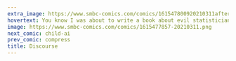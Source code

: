 ```yaml
---
extra_image: https://www.smbc-comics.com/comics/161547800920210311after.png
hovertext: You know I was about to write a book about evil statisticians, but Tim Harford's last book convinced me that even statistics can be used for good.
image: https://www.smbc-comics.com/comics/1615477857-20210311.png
next_comic: child-ai
prev_comic: compress
title: Discourse
---
```


